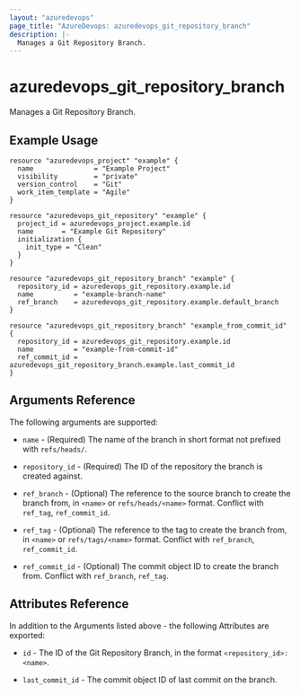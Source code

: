 ```yaml
---
layout: "azuredevops"
page_title: "AzureDevops: azuredevops_git_repository_branch"
description: |-
  Manages a Git Repository Branch.
---
```


# azuredevops_git_repository_branch

Manages a Git Repository Branch.

## Example Usage

```hcl
resource "azuredevops_project" "example" {
  name               = "Example Project"
  visibility         = "private"
  version_control    = "Git"
  work_item_template = "Agile"
}

resource "azuredevops_git_repository" "example" {
  project_id = azuredevops_project.example.id
  name       = "Example Git Repository"
  initialization {
    init_type = "Clean"
  }
}

resource "azuredevops_git_repository_branch" "example" {
  repository_id = azuredevops_git_repository.example.id
  name          = "example-branch-name"
  ref_branch    = azuredevops_git_repository.example.default_branch
}

resource "azuredevops_git_repository_branch" "example_from_commit_id" {
  repository_id = azuredevops_git_repository.example.id
  name          = "example-from-commit-id"
  ref_commit_id = azuredevops_git_repository_branch.example.last_commit_id
}
```

## Arguments Reference

The following arguments are supported:

- `name` - (Required) The name of the branch in short format not prefixed with `refs/heads/`.

- `repository_id` - (Required) The ID of the repository the branch is created against.

- `ref_branch` - (Optional) The reference to the source branch to create the branch from, in `<name>` or `refs/heads/<name>` format. Conflict with `ref_tag`, `ref_commit_id`.

- `ref_tag` - (Optional) The reference to the tag to create the branch from, in `<name>` or `refs/tags/<name>` format. Conflict with `ref_branch`, `ref_commit_id`.

- `ref_commit_id` - (Optional) The commit object ID to create the branch from. Conflict with `ref_branch`, `ref_tag`.

## Attributes Reference

In addition to the Arguments listed above - the following Attributes are exported:

- `id` - The ID of the Git Repository Branch, in the format `<repository_id>:<name>`.

- `last_commit_id` - The commit object ID of last commit on the branch.
